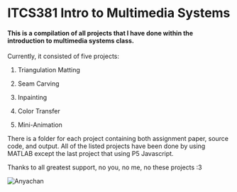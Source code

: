 # ITCS381 Intro to Multimedia Systems

#### This is a compilation of all projects that I have done within the introduction to multimedia systems class.

Currently, it consisted of five projects:
1. Triangulation Matting

3. Seam Carving
4. Inpainting
5. Color Transfer
6. Mini-Animation

There is a folder for each project containing both assignment paper, source code, and output. All of the listed projects have been done by using MATLAB except the last project that using P5 Javascript.

Thanks to all greatest support, no you, no me, no these projects :3

![Anyachan](https://img1.ak.crunchyroll.com/i/spire4/701644b6aee967208fb235bf8cf1535e1639788420_full.jpg)
